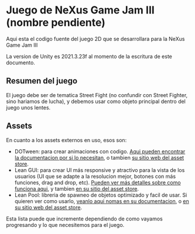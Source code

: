 # Juego de NeXus Game Jam III (nombre pendiente)
Aqui esta el codigo fuente del juego 2D que se desarrollara para la NeXus Game Jam III

La version de Unity es 2021.3.23f al momento de la escritura de este documento.
## Resumen del juego
El juego debe ser de tematica Street Fight (no confundir con Street Fighter, sino hariamos de lucha), y debemos usar como objeto principal dentro del juego unos lentes.
## Assets
En cuanto a los assets externos en uso, esos son:
* DOTween: para crear animaciones con codigo. [Aqui pueden encontrar la documentacion por si lo necesitan](http://dotween.demigiant.com/documentation.php), o tambien [su sitio web del asset store](https://assetstore.unity.com/packages/tools/animation/dotween-hotween-v2-27676).
* Lean GUI: para crear UI más responsive y atractivo para la vista de los usuarios (UI que se adapte a la resolucion mejor, botones con más funciones, drag and drop, etc). [Pueden ver más detalles sobre como funciona aqui](https://carloswilkes.com/Documentation/LeanGUI), y tambien [en su sitio del asset store](https://assetstore.unity.com/packages/tools/gui/lean-gui-72138).
* Lean Pool: libreria de spawneo de objetos optimizado y facil de usar. Si quieren ver como usarlo, [veanlo aqui nomas en su documentacion](https://carloswilkes.com/Documentation/LeanPool), o [en su sitio web del asset store](https://assetstore.unity.com/packages/tools/animation/dotween-hotween-v2-27676).

Esta lista puede que incremente dependiendo de como vayamos progresando y lo que necesitemos para el juego.
